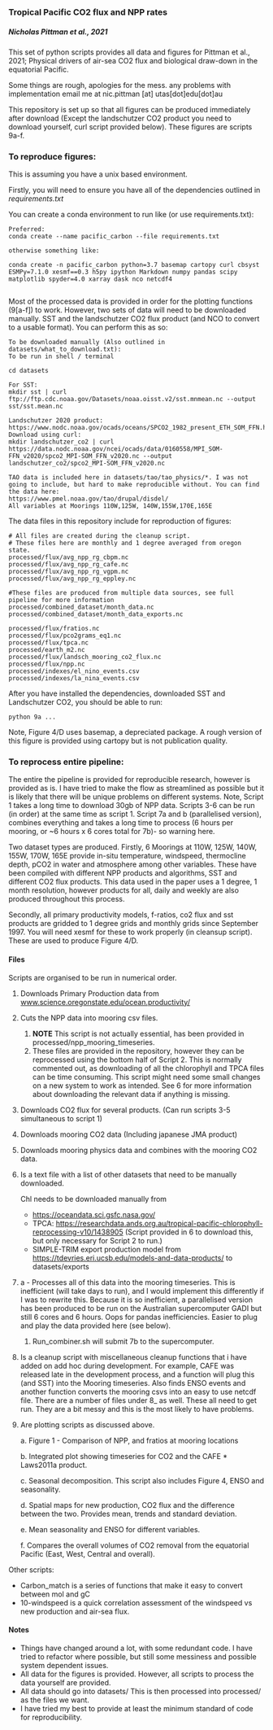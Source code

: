 ### Tropical Pacific CO2 flux and NPP rates

##### Nicholas Pittman et al., 2021

This set of python scripts provides all data and figures for Pittman et al., 2021; Physical drivers of air-sea CO2 flux and biological draw-down in the equatorial Pacific.

Some things are rough, apologies for the mess. any problems with implementation email me at nic.pittman [at] utas[dot]edu[dot]au

This repository is set up so that all figures can be produced immediately after download (Except the landschutzer CO2 product you need to download yourself, curl script provided below). These figures are scripts 9a-f. 



### To reproduce figures:

This is assuming you have a unix based environment.

Firstly, you will need to ensure you have all of the dependencies outlined in *requirements.txt*

You can create a conda environment to run like (or use requirements.txt):

```
Preferred:
conda create --name pacific_carbon --file requirements.txt

otherwise something like:

conda create -n pacific_carbon python=3.7 basemap cartopy curl cbsyst ESMPy=7.1.0 xesmf==0.3 h5py ipython Markdown numpy pandas scipy matplotlib spyder=4.0 xarray dask nco netcdf4


```

Most of the processed data is provided in order for the plotting functions (9[a-f]) to work. However, two sets of data will need to be downloaded manually. SST and the landschutzer CO2 flux product (and NCO to convert to a usable format). You can perform this as so:

```To download manually:
To be downloaded manually (Also outlined in datasets/what_to_download.txt):
To be run in shell / terminal

cd datasets

For SST:
mkdir sst | curl ftp://ftp.cdc.noaa.gov/Datasets/noaa.oisst.v2/sst.mnmean.nc --output sst/sst.mean.nc

Landschutzer 2020 product:
https://www.nodc.noaa.gov/ocads/oceans/SPCO2_1982_present_ETH_SOM_FFN.html
Download using curl:
mkdir landschutzer_co2 | curl https://data.nodc.noaa.gov/ncei/ocads/data/0160558/MPI_SOM-FFN_v2020/spco2_MPI-SOM_FFN_v2020.nc --output landschutzer_co2/spco2_MPI-SOM_FFN_v2020.nc

TAO data is included here in datasets/tao/tao_physics/*. I was not going to include, but hard to make reproducible without. You can find the data here:
https://www.pmel.noaa.gov/tao/drupal/disdel/
All variables at Moorings 110W,125W, 140W,155W,170E,165E
```

The data files in this repository include for reproduction of figures:

    # All files are created during the cleanup script.
    # These files here are monthly and 1 degree averaged from oregon state.
    processed/flux/avg_npp_rg_cbpm.nc 					
    processed/flux/avg_npp_rg_cafe.nc					
    processed/flux/avg_npp_rg_vgpm.nc					
    processed/flux/avg_npp_rg_eppley.nc 				
    
    #These files are produced from multiple data sources, see full pipeline for more information
    processed/combined_dataset/month_data.nc			
    processed/combined_dataset/month_data_exports.nc 	
    
    processed/flux/fratios.nc 							
    processed/flux/pco2grams_eq1.nc 					
    processed/flux/tpca.nc 								
    processed/earth_m2.nc							
    processed/flux/landsch_mooring_co2_flux.nc 		
    processed/flux/npp.nc								
    processed/indexes/el_nino_events.csv				
    processed/indexes/la_nina_events.csv

After you have installed the dependencies, downloaded SST and Landschutzer CO2, you should be able to run:

```
python 9a ... 
```

Note, Figure 4/D uses basemap, a depreciated package. A rough version of this figure is provided using cartopy but is not publication quality.



### To reprocess entire pipeline:

The entire the pipeline is provided for reproducible research, however is provided as is. I have tried to make the flow as streamlined as possible but it is likely that there will be unique problems on different systems. Note, Script 1 takes a long time to download 30gb of NPP data. Scripts 3-6 can be run (in order) at the same time as script 1. Script 7a and b (parallelised version), combines everything and takes a long time to process (6 hours per mooring, or ~6 hours x 6 cores total for 7b)- so warning here.

Two dataset types are produced. Firstly, 6 Moorings at 110W, 125W, 140W, 155W, 170W, 165E provide in-situ temperature, windspeed, thermocline depth, pCO2 in water and atmosphere among other variables. These have been compiled with different NPP products and algorithms, SST and different CO2 flux products. This data used in the paper uses a 1 degree, 1 month resolution, however products for all, daily and weekly are also produced throughout this process. 

Secondly, all primary productivity models, f-ratios, co2 flux and sst products are gridded to 1 degree grids and monthly grids since September 1997. You will need xesmf for these to work properly (in cleansup script). These are used to produce Figure 4/D.

#### Files

Scripts are organised to be run in numerical order. 

1. Downloads Primary Production data from www.science.oregonstate.edu/ocean.productivity/

2. Cuts the NPP data into mooring csv files. 

   1. **NOTE** This script is not actually essential, has been provided in processed/npp_mooring_timeseries.
   2. These files are provided in the repository, however they can be reprocessed using the bottom half of Script 2. This is normally commented out, as downloading of all the chlorophyll and TPCA files can be time consuming. This script might need some small changes on a new system to work as intended. See 6 for more information about downloading the relevant data if anything is missing.

3. Downloads CO2 flux for several products. (Can run scripts 3-5 simultaneous to script 1)

4. Downloads mooring CO2 data (Including japanese JMA product)

5. Downloads mooring physics data and combines with the mooring CO2 data.

6. Is a text file with a list of other datasets that need to be manually downloaded.

   Chl needs to be downloaded manually from 

   - https://oceandata.sci.gsfc.nasa.gov/ 
   - TPCA: https://researchdata.ands.org.au/tropical-pacific-chlorophyll-reprocessing-v10/1438905 (Script provided in 6 to download this, but only necessary for Script 2 to run.)
   - SIMPLE-TRIM export production model from  https://tdevries.eri.ucsb.edu/models-and-data-products/ to datasets/exports

7. a - Processes all of this data into the mooring timeseries. This is inefficient (will take days to run), and I would implement this differently if I was to rewrite this. Because it is so inefficient, a parallelised version has been produced to be run on the Australian supercomputer GADI but still 6 cores and 6 hours. Oops for pandas inefficiencies. Easier to plug and play the data provided here (see below). 

   1. Run_combiner.sh will submit 7b to the supercomputer.

8. Is a cleanup script with miscellaneous cleanup functions that i have added on add hoc during development. For example, CAFE was released late in the development process, and a function will plug this (and SST) into the Mooring timeseries.  Also finds ENSO events and another function converts the mooring csvs into an easy to use netcdf file. There are a number of files under 8_ as well. These all need to get run. They are a bit messy and this is the most likely to have problems.

9. Are plotting scripts as discussed above.

   a. Figure 1 - Comparison of NPP, and fratios at mooring locations

   b. Integrated plot showing timeseries for CO2 and the CAFE * Laws2011a product.

   c. Seasonal decomposition. This script also includes Figure 4, ENSO and seasonality.

   d. Spatial maps for new production, CO2 flux and the difference between the two. Provides mean, trends and standard deviation.

   e. Mean seasonality and ENSO for different variables.

   f. Compares the overall volumes of CO2 removal from the equatorial Pacific (East, West, Central and overall).

Other scripts:

- Carbon_match is a series of functions that make it easy to convert between mol and gC
- 10-windspeed is a quick correlation assessment of the windspeed vs new production and air-sea flux.



#### Notes

- Things have changed around a lot, with some redundant code. I have tried to refactor where possible, but still some messiness and possible system dependent issues. 
- All data for the figures is provided. However, all scripts to process the data yourself are provided. 
- All data should go into datasets/ This is then processed into processed/ as the files we want.
- I have tried my best to provide at least the minimum standard of code for reproducibility. 
